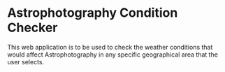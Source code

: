 # Astrophotography Condition Checker

This web application is to be used to check the weather 
conditions that would affect Astrophotography in any 
specific geographical area that the user selects.